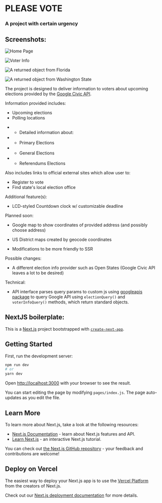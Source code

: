 # PLEASE VOTE

### A project with certain urgency

## Screenshots:

![Home Page](https://github.com/averyfreeman/next-google-api/blob/master/screenshots/PLEASE-VOTE-1.png?raw=true)

![Voter Info](https://github.com/averyfreeman/next-google-api/blob/master/screenshots/PLEASE-VOTE-2.png?raw=true)

![A returned object from Florida](https://github.com/averyfreeman/next-google-api/blob/master/screenshots/voterInfo-object-florida.png?raw=true)

![A returned object from Washington State](https://github.com/averyfreeman/next-google-api/blob/master/screenshots/voterInfo-object-washington.png?raw=true)

The project is designed to deliver information to voters about upcoming elections provided by the [Google Civic API](https://developers.google.com/civic-information?raw=true).

Information provided includes:

- Upcoming elections
- Polling locations

* - Detailed information about:
* - Primary Elections
* - General Elections
* - Referendums Elections

Also includes links to official external sites which allow user to:

- Register to vote
- Find state's local election office

Additional feature(s):

- LCD-styled Countdown clock w/ customizable deadline

Planned soon:

- Google map to show coordinates of provided address (and possibly choose address)
- US District maps created by geocode coordinates

- Modifications to be more friendly to SSR

Possible changes:

- A different election info provider such as Open States (Google Civic API leaves a lot to be desired)

Technical:

- API interface parses query params to custom js using [googleapis package](https://www.npmjs.com/package/googleapis) to query Google API using `electionQuery()` and `voterInfoQuery()` methods, which return standard objects.

## NextJS boilerplate:

This is a [Next.js](https://nextjs.org/) project bootstrapped with [`create-next-app`](https://github.com/vercel/next.js/tree/canary/packages/create-next-app).

## Getting Started

First, run the development server:

```bash
npm run dev
# or
yarn dev
```

Open [http://localhost:3000](http://localhost:3000) with your browser to see the result.

You can start editing the page by modifying `pages/index.js`. The page auto-updates as you edit the file.

## Learn More

To learn more about Next.js, take a look at the following resources:

- [Next.js Documentation](https://nextjs.org/docs) - learn about Next.js features and API.
- [Learn Next.js](https://nextjs.org/learn) - an interactive Next.js tutorial.

You can check out [the Next.js GitHub repository](https://github.com/vercel/next.js/) - your feedback and contributions are welcome!

## Deploy on Vercel

The easiest way to deploy your Next.js app is to use the [Vercel Platform](https://vercel.com/import?utm_medium=default-template&filter=next.js&utm_source=create-next-app&utm_campaign=create-next-app-readme) from the creators of Next.js.

Check out our [Next.js deployment documentation](https://nextjs.org/docs/deployment) for more details.
